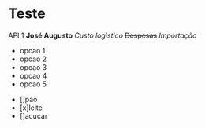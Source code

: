 # Teste
API 1
**José Augusto**
*Custo logistico*
~~Despesas~~
_*Importação*_
* opcao 1
* opcao 2
* opcao 3
* opcao 4
*  opcao 5

- []pao
- [x]leite
- []acucar

